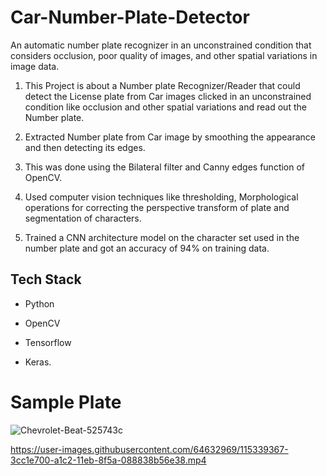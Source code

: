 

# Car-Number-Plate-Detector
An automatic number plate recognizer in an unconstrained condition that considers occlusion, poor quality of images, and other spatial variations in image data.
1. This Project is about a Number plate Recognizer/Reader that could detect the License plate from Car images clicked in
an unconstrained condition like occlusion and other spatial variations and read out the Number plate.

2. Extracted Number plate from Car image by smoothing the appearance and then detecting its edges.

3. This was done using the Bilateral filter and Canny edges function of OpenCV.

4. Used computer vision techniques like thresholding, Morphological operations for correcting the
perspective transform of plate and segmentation of characters.

5. Trained a CNN architecture model on the character set used in the number plate and got an accuracy
of 94% on training data.

## Tech Stack
- Python

- OpenCV

- Tensorflow

- Keras.

# Sample Plate
![Chevrolet-Beat-525743c](https://user-images.githubusercontent.com/64632969/115338120-d50a9c80-a1bf-11eb-81d1-352d9869987d.png)


https://user-images.githubusercontent.com/64632969/115339367-3cc1e700-a1c2-11eb-8f5a-088838b56e38.mp4











